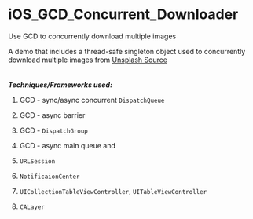 # iOS_GCD_Concurrent_Downloader
Use GCD to concurrently download multiple images

  A demo that includes a thread-safe singleton object used to concurrently download multiple images from [Unsplash Source](https://source.unsplash.com/)
  <br/><br/><br/>
  *__Techniques/Frameworks used:__*

1. GCD - sync/async concurrent `DispatchQueue`

2. GCD - async barrier

3. GCD - `DispatchGroup`

4. GCD - async main queue and 

5. `URLSession`

6. `NotificaionCenter`

7. `UICollectionTableViewController`, `UITableViewController`

8. `CALayer`






